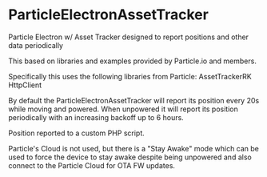 # ParticleElectronAssetTracker
Particle Electron w/ Asset Tracker designed to report positions and other data periodically

This based on libraries and examples provided by Particle.io and members.

Specifically this uses the following libraries from Particle: 
AssetTrackerRK
HttpClient

By default the ParticleElectronAssetTracker will report its position every 20s while moving and powered.  When unpowered it will report its position periodically with an increasing backoff up to 6 hours.

Position reported to a custom PHP script.

Particle's Cloud is not used, but there is a "Stay Awake" mode which can be used to force the device to stay awake despite being unpowered and also connect to the Particle Cloud for OTA FW updates.

